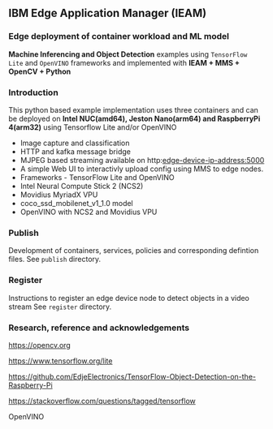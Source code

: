 ## IBM Edge Application Manager (IEAM)
### Edge deployment of container workload and ML model

**Machine Inferencing and Object Detection** examples using `TensorFlow Lite` and `OpenVINO` frameworks and implemented with **IEAM + MMS + OpenCV + Python**

### Introduction

This python based example implementation uses three containers and can be deployed on **Intel NUC(amd64), Jeston Nano(arm64) and RaspberryPi 4(arm32)** using Tensorflow Lite and/or OpenVINO

- Image capture and classification
- HTTP and kafka message bridge
- MJPEG based streaming available on http:<edge-device-ip-address:5000> 
- A simple Web UI to interactivly upload config using MMS to edge nodes.
- Frameworks - TensorFlow Lite and OpenVINO
- Intel Neural Compute Stick 2 (NCS2)
- Movidius MyriadX VPU
- coco_ssd_mobilenet_v1_1.0 model 
- OpenVINO with NCS2 and Movidius VPU

### Publish
Development of containers, services, policies and corresponding defintion files.
See `publish` directory.

### Register
Instructions to register an edge device node to detect objects in a video stream
See `register` directory.

### Research, reference and acknowledgements

  https://opencv.org
  
  https://www.tensorflow.org/lite
  
  https://github.com/EdjeElectronics/TensorFlow-Object-Detection-on-the-Raspberry-Pi
  
  https://stackoverflow.com/questions/tagged/tensorflow
  
  OpenVINO
    

